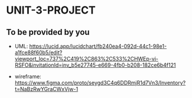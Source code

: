 # UNIT-3-PROJECT

## To be provided by you
- UML: https://lucid.app/lucidchart/fb240ea4-092d-44c1-98e1-a1fce88f60b5/edit?viewport_loc=737%2C419%2C863%2C533%2CHWEp-vi-RSFO&invitationId=inv_b5e27745-e669-4fb0-b208-182ce6b4f121

- wireframe: https://www.figma.com/proto/seygd3C4q6DDRmjR1d7Vn3/Inventory?t=NaBzRwYGraCWxVjw-1
